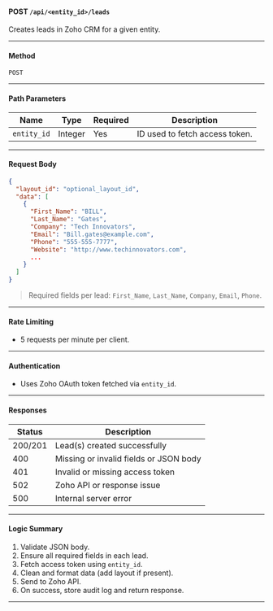 #### POST `/api/<entity_id>/leads`

Creates leads in Zoho CRM for a given entity.

---

#### **Method**

`POST`

---

#### **Path Parameters**

| Name        | Type    | Required | Description                    |
| ----------- | ------- | -------- | ------------------------------ |
| `entity_id` | Integer | Yes      | ID used to fetch access token. |

---

#### **Request Body**

```json
{
  "layout_id": "optional_layout_id",
  "data": [
    {
      "First_Name": "BILL",
      "Last_Name": "Gates",
      "Company": "Tech Innovators",
      "Email": "Bill.gates@example.com",
      "Phone": "555-555-7777",
      "Website": "http://www.techinnovators.com",
      ...
    }
  ]
}
```

> Required fields per lead: `First_Name`, `Last_Name`, `Company`, `Email`, `Phone`.

---

#### **Rate Limiting**

* 5 requests per minute per client.

---

#### **Authentication**

* Uses Zoho OAuth token fetched via `entity_id`.

---

#### **Responses**

| Status  | Description                            |
| ------- | -------------------------------------- |
| 200/201 | Lead(s) created successfully           |
| 400     | Missing or invalid fields or JSON body |
| 401     | Invalid or missing access token        |
| 502     | Zoho API or response issue             |
| 500     | Internal server error                  |

---

#### **Logic Summary**

1. Validate JSON body.
2. Ensure all required fields in each lead.
3. Fetch access token using `entity_id`.
4. Clean and format data (add layout if present).
5. Send to Zoho API.
6. On success, store audit log and return response.

---

